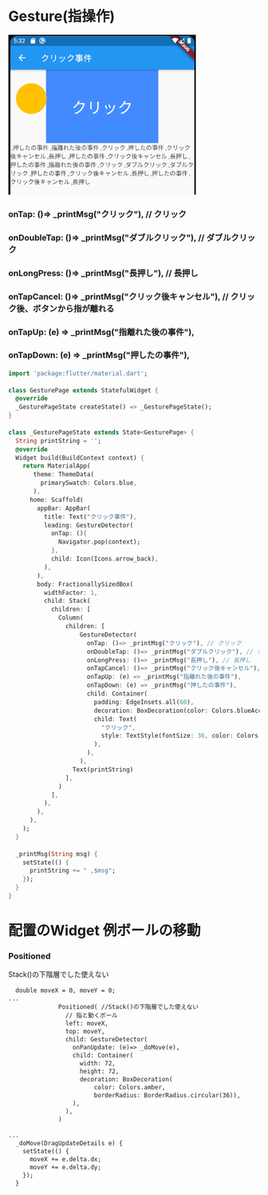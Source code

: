 # Gesture(指操作)

![images](../../lens/Gesture(%20ジェスチャー指の動作クリック事件など)/gesture.PNG)


### onTap: ()=> _printMsg("クリック"), // クリック
### onDoubleTap: ()=> _printMsg("ダブルクリック"), // ダブルクリック
### onLongPress: ()=> _printMsg("長押し"), // 長押し
### onTapCancel: ()=> _printMsg("クリック後キャンセル"), // クリック後、ボタンから指が離れる
### onTapUp: (e) => _printMsg("指離れた後の事件"),
### onTapDown: (e) => _printMsg("押したの事件"),


```dart
import 'package:flutter/material.dart';

class GesturePage extends StatefulWidget {
  @override
  _GesturePageState createState() => _GesturePageState();
}

class _GesturePageState extends State<GesturePage> {
  String printString = '';
  @override
  Widget build(BuildContext context) {
    return MaterialApp(
       theme: ThemeData(
         primarySwatch: Colors.blue,
       ),
      home: Scaffold(
        appBar: AppBar(
          title: Text("クリック事件"),
          leading: GestureDetector(
            onTap: (){
              Navigator.pop(context);
            },
            child: Icon(Icons.arrow_back),
          ),
        ),
        body: FractionallySizedBox(
          widthFactor: 1,
          child: Stack(
            children: [
              Column(
                children: [
                    GestureDetector(
                      onTap: ()=> _printMsg("クリック"), // クリック
                      onDoubleTap: ()=> _printMsg("ダブルクリック"), // ダブルクリック
                      onLongPress: ()=> _printMsg("長押し"), // 長押し
                      onTapCancel: ()=> _printMsg("クリック後キャンセル"), // クリック後、ボタンから指が離れる
                      onTapUp: (e) => _printMsg("指離れた後の事件"),
                      onTapDown: (e) => _printMsg("押したの事件"),
                      child: Container(
                        padding: EdgeInsets.all(60),
                        decoration: BoxDecoration(color: Colors.blueAccent),
                        child: Text(
                          "クリック",
                          style: TextStyle(fontSize: 36, color: Colors.white),
                        ),
                      ),
                    ),
                  Text(printString)
                ],
              )
            ],
          ),
        ),
      ),
    );
  }

  _printMsg(String msg) {
    setState(() {
      printString += " ,$msg";
    });
  }
}
```

# 配置のWidget 例ボールの移動

### Positioned
Stack()の下階層でした使えない


```dart:
  double moveX = 0, moveY = 0;
...
              Positioned( //Stack()の下階層でした使えない
                // 指と動くボール
                left: moveX,
                top: moveY,
                child: GestureDetector(
                  onPanUpdate: (e)=> _doMove(e),
                  child: Container(
                    width: 72,
                    height: 72,
                    decoration: BoxDecoration(
                        color: Colors.amber,
                        borderRadius: BorderRadius.circular(36)),
                  ),
                ),
              )

...
  _doMove(DragUpdateDetails e) {
    setState(() {
      moveX += e.delta.dx;
      moveY += e.delta.dy;
    });
  }
```